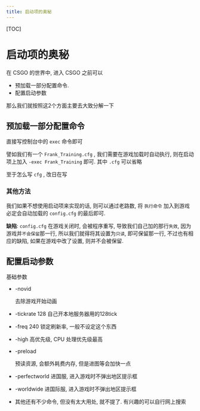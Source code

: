 ```yaml
---
title: 启动项的奥秘
---
```


[TOC]

# 启动项的奥秘

在 CSGO 的世界中, 进入 CSGO 之前可以

- 预加载一部分配置命令. 
- 配置启动参数

那么我们就按照这2个方面主要去大致分解一下

## 预加载一部分配置命令

直接写控制台中的 `exec` 命令即可

譬如我们有一个 `Frank_Training.cfg` , 我们需要在游戏加载时自动执行, 则在启动项上加入 `-exec Frank_Training` 即可. 其中 `.cfg` 可以省略



至于怎么写 `cfg` , 改日在写 

### 其他方法

我们如果不想使用启动项来实现的话, 则可以通过老路数, 将 `执行命令` 加入到游戏必定会自动加载的 `config.cfg` 的最后即可. 

**缺陷**: `config.cfg` 在游戏关闭时, 会被程序重写, 导致我们自己加的那行`失效`, 因为游戏并`不会保留`那一行, 所以我们就得将其设置为`只读`, 即可保留那一行, 不过也有相应的缺陷, 如果在游戏中改了设置, 则并不会被保留.

## 配置启动参数

基础参数

- -novid

  去除游戏开始动画

- -tickrate 128
  自己开本地服务器用的128tick

- -freq 240
  锁定刷新率, 一般不设定这个东西

- -high
  高优先级, CPU 处理优先级最高

- -preload

  预读资源, 会额外耗费内存, 但是进图等会加快一点

- -perfectworld
  进国服, 进入游戏时不弹出地区提示框

- -worldwide
  进国际服, 进入游戏时不弹出地区提示框

- 其他还有不少命令, 但没有太大用处, 就不提了. 有兴趣的可以自行网上搜索